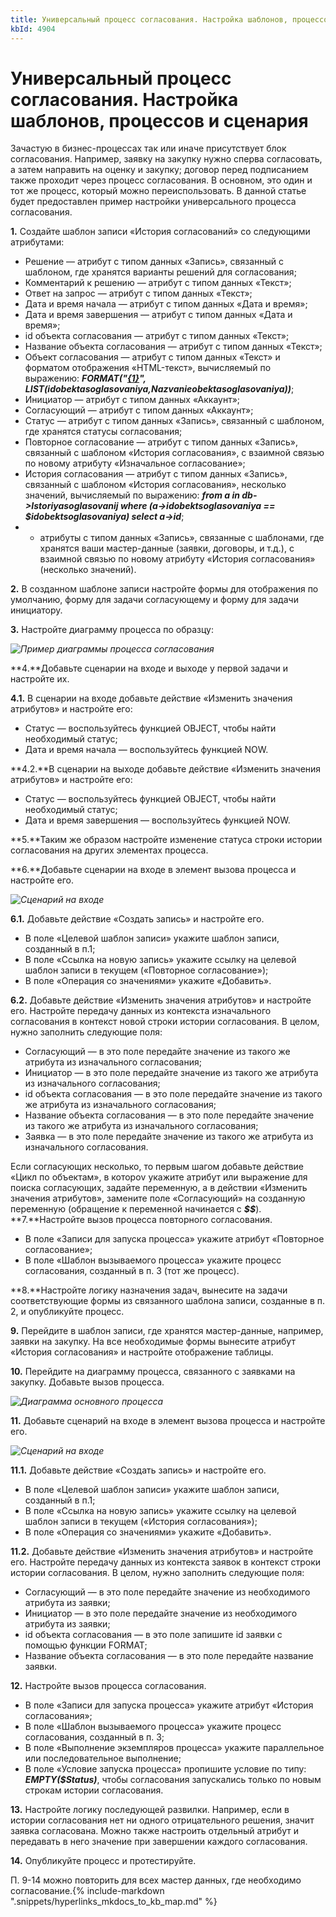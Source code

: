 ```yaml
---
title: Универсальный процесс согласования. Настройка шаблонов, процессов и сценария
kbId: 4904
---
```


# Универсальный процесс согласования. Настройка шаблонов, процессов и сценария

Зачастую в бизнес-процессах так или иначе присутствует блок согласования. Например, заявку на закупку нужно сперва согласовать, а затем направить на оценку и закупку; договор перед подписанием также проходит через процесс согласования. В основном, это один и тот же процесс, который можно переиспользовать. В данной статье будет предоставлен пример настройки универсального процесса согласования.

**1.** Создайте шаблон записи «История согласований» со следующими атрибутами:

- Решение — атрибут с типом данных «Запись», связанный с шаблоном, где хранятся варианты решений для согласования;
- Комментарий к решению — атрибут с типом данных «Текст»;
- Ответ на запрос — атрибут с типом данных «Текст»;
- Дата и время начала — атрибут с типом данных «Дата и время»;
- Дата и время завершения — атрибут с типом данных «Дата и время»;
- id объекта согласования — атрибут с типом данных «Текст»;
- Название объекта согласования — атрибут с типом данных «Текст»;
- Объект согласования — атрибут с типом данных «Текст» и форматом отображения «HTML-текст», вычисляемый по выражению: ***FORMAT("<a href='/#Resolver/{0}' target='\_blank'>{1}</a>", LIST($idobektasoglasovaniya,$Nazvanieobektasoglasovaniya))***;
- Инициатор — атрибут с типом данных «Аккаунт»;
- Согласующий — атрибут с типом данных «Аккаунт»;
- Статус — атрибут с типом данных «Запись», связанный с шаблоном, где хранятся статусы согласования;
- Повторное согласование — атрибут с типом данных «Запись», связанный с шаблоном «История согласования», с взаимной связью по новому атрибуту «Изначальное согласование»;
- История согласования — атрибут с типом данных «Запись», связанный с шаблоном «История согласования», несколько значений, вычисляемый по выражению: ***from a in db->Istoriyasoglasovanij where (a->idobektsoglasovaniya == $idobektsoglasovaniya) select a->id***;
- + атрибуты с типом данных «Запись», связанные с шаблонами, где хранятся ваши мастер-данные (заявки, договоры, и т.д.), с взаимной связью по новому атрибуту «История согласования» (несколько значений).

**2.** В созданном шаблоне записи настройте формы для отображения по умолчанию, форму для задачи согласующему и форму для задачи инициатору.

**3.** Настройте диаграмму процесса по образцу:

_![Пример диаграммы процесса согласования](https://kb.comindware.ru/assets/2023-02-13_14h44_52.png)_

**4.**Добавьте сценарии на входе и выходе у первой задачи и настройте их.

**4.1.** В сценарии на входе добавьте действие «Изменить значения атрибутов» и настройте его:

- Статус — воспользуйтесь функцией OBJECT, чтобы найти необходимый статус;
- Дата и время начала — воспользуйтесь функцией NOW.

**4.2.**В сценарии на выходе добавьте действие «Изменить значения атрибутов» и настройте его:

- Статус — воспользуйтесь функцией OBJECT, чтобы найти необходимый статус;
- Дата и время завершения — воспользуйтесь функцией NOW.

**5.**Таким же образом настройте изменение статуса строки истории согласования на других элементах процесса.

**6.**Добавьте сценарии на входе в элемент вызова процесса и настройте его.

_![Сценарий на входе](https://kb.comindware.ru/assets/2023-02-20_10h32_27.png)_

**6.1.** Добавьте действие «Создать запись» и настройте его.

- В поле «Целевой шаблон записи» укажите шаблон записи, созданный в п.1;
- В поле «Ссылка на новую запись» укажите ссылку на целевой шаблон записи в текущем («Повторное согласование»);
- В поле «Операция со значениями» укажите «Добавить».

**6.2.** Добавьте действие «Изменить значения атрибутов» и настройте его. Настройте передачу данных из контекста изначального согласования в контекст новой строки истории согласования. В целом, нужно заполнить следующие поля:

- Согласующий — в это поле передайте значение из такого же атрибута из изначального согласования;
- Инициатор — в это поле передайте значение из такого же атрибута из изначального согласования;
- id объекта согласования — в это поле передайте значение из такого же атрибута из изначального согласования;
- Название объекта согласования — в это поле передайте значение из такого же атрибута из изначального согласования;
- Заявка — в это поле передайте значение из такого же атрибута из изначального согласования.

Если согласующих несколько, то первым шагом добавьте действие «Цикл по объектам», в котороv укажите атрибут или выражение для поиска согласующих, задайте переменную, а в действии «Изменить значения атрибутов», замените поле «Согласующий» на созданную переменную (обращение к переменной начинается с ***$$***).
**7.**Настройте вызов процесса повторного согласования.

- В поле «Записи для запуска процесса» укажите атрибут «Повторное согласование»;
- В поле «Шаблон вызываемого процесса» укажите процесс согласования, созданный в п. 3 (тот же процесс).

**8.**Настройте логику назначения задач, вынесите на задачи соответствующие формы из связанного шаблона записи, созданные в п. 2, и опубликуйте процесс.

**9.** Перейдите в шаблон записи, где хранятся мастер-данные, например, заявки на закупку. На все необходимые формы вынесите атрибут «История согласования» и настройте отображение таблицы.

**10.** Перейдите на диаграмму процесса, связанного с заявками на закупку. Добавьте вызов процесса.

_![Диаграмма основного процесса](https://kb.comindware.ru/assets/2023-02-20_10h08_49.png)_

**11.** Добавьте сценарий на входе в элемент вызова процесса и настройте его.

_![Сценарий на входе](https://kb.comindware.ru/assets/2023-02-13_14h51_23.png)_

**11.1.** Добавьте действие «Создать запись» и настройте его.

- В поле «Целевой шаблон записи» укажите шаблон записи, созданный в п.1;
- В поле «Ссылка на новую запись» укажите ссылку на целевой шаблон записи в текущем («История согласования»);
- В поле «Операция со значениями» укажите «Добавить».

**11.2.** Добавьте действие «Изменить значения атрибутов» и настройте его. Настройте передачу данных из контекста заявок в контекст строки истории согласования. В целом, нужно заполнить следующие поля:

- Согласующий — в это поле передайте значение из необходимого атрибута из заявки;
- Инициатор — в это поле передайте значение из необходимого атрибута из заявки;
- id объекта согласования — в это поле запишите id заявки с помощью функции FORMAT;
- Название объекта согласования — в это поле передайте название заявки.

**12.** Настройте вызов процесса согласования.

- В поле «Записи для запуска процесса» укажите атрибут «История согласования»;
- В поле «Шаблон вызываемого процесса» укажите процесс согласования, созданный в п. 3;
- В поле «Выполнение экземпляров процесса» укажите параллельное или последовательное выполнение;
- В поле «Условие запуска процесса» пропишите условие по типу: ***EMPTY($Status)***, чтобы согласования запускались только по новым строкам истории согласования.

**13.** Настройте логику последующей развилки. Например, если в истории согласования нет ни одного отрицательного решения, значит заявка согласована. Можно также настроить отдельный атрибут и передавать в него значение при завершении каждого согласования.

**14.** Опубликуйте процесс и протестируйте.

П. 9-14 можно повторить для всех мастер данных, где необходимо согласование.{% include-markdown ".snippets/hyperlinks_mkdocs_to_kb_map.md" %}
